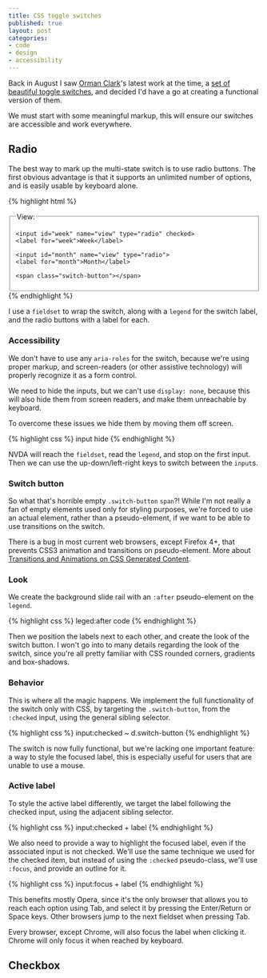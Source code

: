 ```yaml
---
title: CSS toggle switches
published: true
layout: post
categories:
- code
- design
- accessibility
---
```


Back in August I saw [Orman Clark](http://www.premiumpixels.com)'s latest work at the time, a [set of beautiful toggle switches](http://www.premiumpixels.com/freebies/sort-switches-toggles-psd/), and decided I'd have a go at creating a functional version of them.

We must start with some meaningful markup, this will ensure our switches are accessible and work everywhere.

## Radio

The best way to mark up the multi-state switch is to use radio buttons. The first obvious advantage is that it supports an unlimited number of options, and is easily usable by keyboard alone.

{% highlight html %}
<fieldset>
	<legend>View: </legend>
	
	<input id="week" name="view" type="radio" checked>
	<label for="week">Week</label>

	<input id="month" name="view" type="radio">	
	<label for="month">Month</label>
	
	<span class="switch-button"></span>
</fieldset>
{% endhighlight %}

I use a `fieldset` to wrap the switch, along with a `legend` for the switch label, and the radio buttons with a label for each.

### Accessibility
We don't have to use any `aria-roles` for the switch, because we're using proper markup, and screen-readers (or other assistive technology) will properly recognize it as a form control.

We need to hide the inputs, but we can't use `display: none`, because this will also hide them from screen readers, and make them unreachable by keyboard. 

To overcome these issues we hide them by moving them off screen. 

{% highlight css %}
input
hide
{% endhighlight %}

NVDA will reach the `fieldset`, read the `legend`, and stop on the first input. Then we can use the up-down/left-right keys to switch between the `input`s.

### Switch button
So what that's horrible empty `.switch-button` `span`?!
While I'm not really a fan of empty elements used only for styling purposes, we're forced to use an actual element, rather than a pseudo-element, if we want to be able to use transitions on the switch.

There is a bug in most current web browsers, except Firefox 4+, that prevents CSS3 animation and transitions on pseudo-element. More about [Transitions and Animations on CSS Generated Content](http://css-tricks.com/13555-transitions-and-animations-on-css-generated-content/).

### Look

We create the background slide rail with an `:after` pseudo-element on the `legend`.

{% highlight css %}
leged:after code
{% endhighlight %}

Then we position the labels next to each other, and create the look of the switch button. I won't go into to many details regarding the look of the switch, since you're all pretty familiar with CSS rounded corners, gradients and box-shadows.

### Behavior

This is where all the magic happens. We implement the full functionality of the switch only with CSS, by targeting the `.switch-button`, from the `:checked` input, using the general sibling selector.

{% highlight css %}
input:checked ~ d.switch-button
{% endhighlight %}

The switch is now fully functional, but we're lacking one important feature: a way to style the focused label, this is especially useful for users that are unable to use a mouse.

### Active label

To style the active label differently, we target the label following the checked input, using the adjacent sibling selector.

{% highlight css %}
input:checked + label
{% endhighlight %}

We also need to provide a way to highlight the focused label, even if the associated input is not checked. We'll use the same technique we used for the checked item, but instead of using the `:checked` pseudo-class, we'll use `:focus`, and provide an outline for it.

{% highlight css %}
input:focus + label
{% endhighlight %}

This benefits mostly Opera, since it's the only browser that allows you to reach each option using Tab, and select it by pressing the Enter/Return or Space keys. Other browsers jump to the next fieldset when pressing Tab. 

Every browser, except Chrome, will also focus the label when clicking it. Chrome will only focus it when reached by keyboard.


## Checkbox

